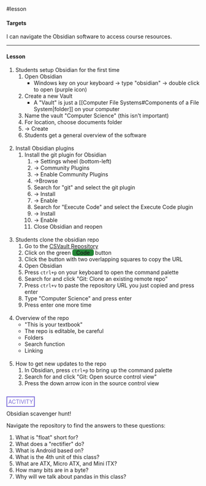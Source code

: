 #lesson

#### Targets
I can navigate the Obsidian software to access course resources.

---
#### Lesson

1. Students setup Obsidian for the first time
	1. Open Obsidian
		* Windows key on your keyboard -> type "obsidian" -> double click to open (purple icon)
	2.  Create a new Vault
		* A "Vault" is just a [[Computer File Systems#Components of a File System|folder]] on your computer
	3. Name the vault "Computer Science" (this isn't important)
	4. For location, choose documents folder
	5. -> Create
	6. Students get a general overview of the software<br><br>
2. Install Obsidian plugins
	1. Install the git plugin for Obsidian
		1. -> Settings wheel (bottom-left)
		2. -> Community Plugins
		3. -> Enable Community Plugins
		4. ->Browse
		5.  Search for "git" and select the git plugin
		6. -> Install
		7. -> Enable 
		8. Search for "Execute Code" and select the Execute Code plugin
		9. -> Install
		10. -> Enable
		11. Close Obsidian and reopen<br><br>
3. Students clone the obsidian repo
	1. Go to the [CSVault Repository](https://github.com/zackosowski/CSVault.git)
	2. Click on the green <span style="border-radius:5px; background-color: #238636; padding-left:10px; padding-right: 10px; font-weight: 500 ">Code</span> button
	3. Click the button with two overlapping squares to copy the URL
	4. Open Obsidian
	5. Press `ctrl+p` on your keyboard to open the command palette
	6. Search for and click "Git: Clone an existing remote repo"
	7. Press `ctrl+v` to paste the repository URL you just copied and press enter
	8. Type "Computer Science" and press enter
	9. Press enter one more time<br><br>
4. Overview of the repo
	* "This is your textbook"
	* The repo is editable, be careful
	* Folders
	* Search function
	* Linking<br><br>
5. How to get new updates to the repo
	1. In Obsidian, press `ctrl+p` to bring up the command palette
	2. Search for and click "Git: Open source control view"
	3. Press the down arrow icon in the source control view<br><br>


<span style="color: #7b6cd9; border: 2px solid #7b6cd9; padding: 3px">ACTIVITY</span>

Obsidian scavenger hunt!

Navigate the repository to find the answers to these questions:
1. What is "float" short for?
2. What does a "rectifier" do?
3. What is Android based on?
4. What is the 4th unit of this class?
5. What are ATX, Micro ATX, and Mini ITX?
6. How many bits are in a byte?
7. Why will we talk about pandas in this class?

